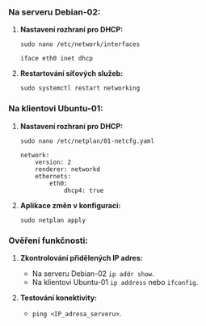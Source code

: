
### Na serveru Debian-02:

1. **Nastavení rozhraní pro DHCP:**
     ```
     sudo nano /etc/network/interfaces
     ```
     ```
     iface eth0 inet dhcp
     ```

2. **Restartování síťových služeb:**
     ```
     sudo systemctl restart networking
     ```

### Na klientovi Ubuntu-01:

1. **Nastavení rozhraní pro DHCP:**
     ```
     sudo nano /etc/netplan/01-netcfg.yaml
     ```
     ```
     network:
         version: 2
         renderer: networkd
         ethernets:
             eth0:
                 dhcp4: true
     ```
     
2. **Aplikace změn v konfiguraci:**
     ```
     sudo netplan apply
     ```

### Ověření funkčnosti:

1. **Zkontrolování přidělených IP adres:**
   - Na serveru Debian-02 `ip addr show`.
   - Na klientovi Ubuntu-01 `ip address` nebo `ifconfig`.

2. **Testování konektivity:**
   - `ping <IP_adresa_serveru>`.
